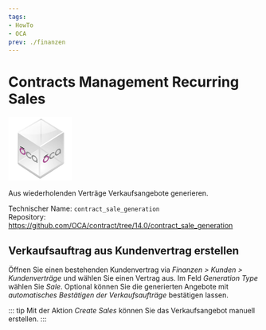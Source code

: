 ```yaml
---
tags:
- HowTo
- OCA
prev: ./finanzen
---
```

# Contracts Management Recurring Sales
![icon_oca_app](assets/icon_oca_app.png)

Aus wiederholenden Verträge Verkaufsangebote generieren. 

Technischer Name: `contract_sale_generation`\
Repository: <https://github.com/OCA/contract/tree/14.0/contract_sale_generation>

## Verkaufsauftrag aus Kundenvertrag erstellen

Öffnen Sie einen bestehenden Kundenvertrag via *Finanzen > Kunden > Kundenverträge* und wählen Sie einen Vertrag aus. Im Feld *Generation Type* wählen Sie *Sale*. Optional können Sie die generierten Angebote mit *automatisches Bestätigen der Verkaufsaufträge* bestätigen lassen.

::: tip
Mit der Aktion *Create Sales* können Sie das Verkaufsangebot manuell erstellen.
:::
